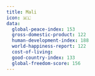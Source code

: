 ```yaml
---
title: Mali
icon: 🇲🇱
data:
  global-peace-index: 153
  gross-domestic-product: 122
  human-development-index: 188
  world-happiness-report: 122
  cost-of-living:
  good-country-index: 133
  global-freedom-score: 156
---
```

